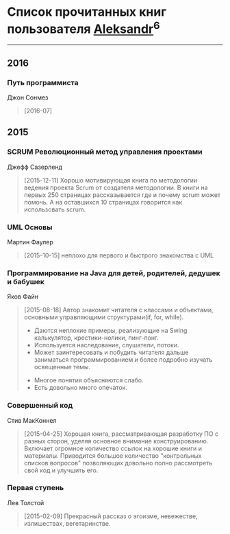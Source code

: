 # Список прочитанных книг пользователя [Aleksandr](http://vk.com/id12375097)<sup>6</sup>
---

## 2016

### Путь программиста
Джон Сонмез
> [2016-07] 



## 2015

### SCRUM Революционный метод управления проектами
Джефф Сазерленд
> [2015-12-11] Хорошо мотивирующая книга по методологии ведения проекта Scrum от создателя методологии. В книги на первых 250 страницах рассказывается где и почему scrum может помочь. А на оставшихся 10 страницах говорится как использовать scrum.


### UML Основы
Мартин Фаулер
> [2015-10-15] неплохо для первого и быстрого знакомства с UML


### Программирование на Java для детей, родителей, дедушек и бабушек
Яков Файн
> [2015-08-18] Автор знакомит читателя с классами и объектами, основными управляющими структурами(if, for, while). 
> + Даются неплохие примеры, реализующие на Swing калькулятор, крестики-нолики, пинг-понг. 
> + Используется наследование, слушатели, потоки.
> + Может заинтересовать и побудить читателя дальше заниматься программированием и более подробно изучать освещенные темы.
> - Многое понятия объясняются слабо.
> - Есть довольно много опечаток.


### Совершенный код
Стив МакКоннел
> [2015-04-25] Хорошая книга, рассматривающая разработку ПО с разных сторон, уделяя основное внимание конструированию. Включает огромное количество ссылок на хорошие книги и материалы. Приводится большое количество "контрольных списков вопросов" позволяющих довольно полно рассмотреть свой код и улучшить его.


### Первая ступень
Лев Толстой
> [2015-02-09] Прекрасный рассказ о эгоизме, невежестве, излишествах, вегетаринстве.



